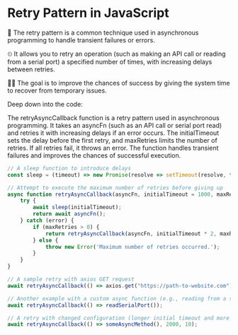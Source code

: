 # Retry Pattern in JavaScript


🔁 The retry pattern is a common technique used in asynchronous programming to handle transient failures or errors. 


⏲ It allows you to retry an operation (such as making an API call or reading from a serial port) a specified number of times, with increasing delays between retries. 



👩‍🔧 The goal is to improve the chances of success by giving the system time to recover from temporary issues.



Deep down into the code:

The retryAsyncCallback function is a retry pattern used in asynchronous programming. It takes an asyncFn (such as an API call or serial port read) and retries it with increasing delays if an error occurs. The initialTimeout sets the delay before the first retry, and maxRetries limits the number of retries. If all retries fail, it throws an error. The function handles transient failures and improves the chances of successful execution.

```js
// A sleep function to introduce delays
const sleep = (timeout) => new Promise(resolve => setTimeout(resolve, timeout));

// Attempt to execute the maximum number of retries before giving up
async function retryAsyncCallback(asyncFn, initialTimeout = 1000, maxRetries = 3) {
	try {
		await sleep(initialTimeout);
		return await asyncFn();
	} catch (error) {
		if (maxRetries > 0) {
			return retryAsyncCallback(asyncFn, initialTimeout * 2, maxRetries - 1);
		} else {
			throw new Error('Maximum number of retries occurred.');
		}
	}
}

// A sample retry with axios GET request
await retryAsyncCallback(() => axios.get("https://path-to-website.com"));

// Another example with a custom async function (e.g., reading from a serial port)
await retryAsyncCallback(() => readSerialPort());

// A retry with changed configuration (longer initial timeout and more retries)
await retryAsyncCallback(() => someAsyncMethod(), 2000, 10);
```
